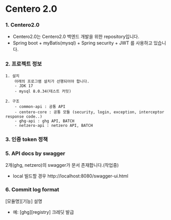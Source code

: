# Centero 2.0

### 1. Centero2.0
- Centero2.0는 Centero2.0 백엔드 개발을 위한 repository입니다.
- Spring boot + myBatis(mysql) + Spring security + JWT 를 사용하고 있습니다.

### 2. 프로젝트 정보
```
1. 설치
    아래의 프로그램 설치가 선행되어야 합니다.
    - JDK 17
    - mysql 8.0.34(테스트 커밋)

2. 구조
    - common-api : 공통 API
    - centero-core : 공통 모듈 (security, login, exception, interceptor response code..)
    - ghg-api : ghg API, BATCH
    - netzero-api : netzero API, BATCH
```
### 3. 인증 token 정책

### 5. API docs by swagger
2개(ghg, netzero)의 swagger가 문서 존재합니다.(작업중)
- local 빌드할 경우 http://localhost:8080/swagger-ui.html

### 6. Commit log format
[모듈명][기능] 설명
- 예: [ghg][registry] 크레딧 발급